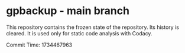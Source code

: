 # gpbackup - main branch

This repository contains the frozen state of the repository.
Its history is cleared. It is used only for static code
analysis with Codacy.

Commit Time: 1734467963